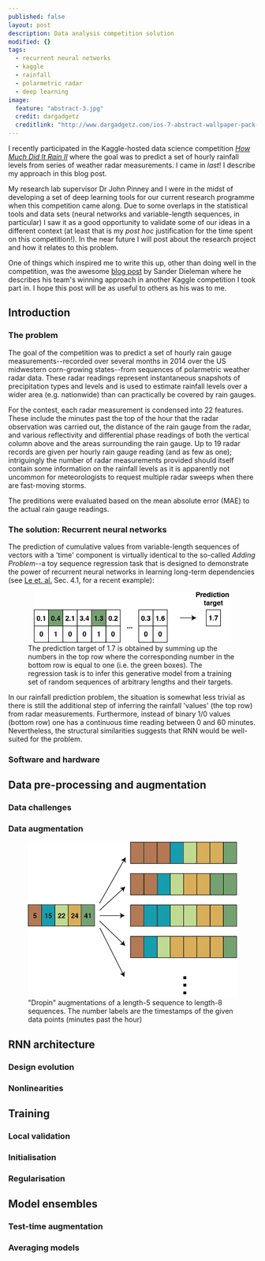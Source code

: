 ```yaml
---
published: false
layout: post
description: Data analysis competition solution
modified: {}
tags: 
  - recurrent neural networks
  - kaggle
  - rainfall
  - polarmetric radar
  - deep learning
image: 
  feature: "abstract-3.jpg"
  credit: dargadgetz
  creditlink: "http://www.dargadgetz.com/ios-7-abstract-wallpaper-pack-for-iphone-5-and-ipod-touch-retina/"
---
```



I recently participated in the Kaggle-hosted data science competition [_How Much Did It Rain II_](https://www.kaggle.com/c/how-much-did-it-rain-ii) where the goal was to predict a set of hourly rainfall levels from series of weather radar measurements. I came in _last_! I describe my approach in this blog post.

My research lab supervisor Dr John Pinney and I were in the midst of developing a set of deep learning tools for our current research programme when this competition came along. Due to some overlaps in the statistical tools and data sets (neural networks and variable-length sequences, in particular) I saw it as a good opportunity to validate some of our ideas in a different context (at least that is my _post hoc_ justification for the time spent on this competition!). In the near future I will post about the research project and how it relates to this problem. 

One of things which inspired me to write this up, other than doing well in the competition, was the awesome [blog post](http://benanne.github.io/2015/03/17/plankton.html) by Sander Dieleman where he describes his team's winning approach in another Kaggle competition I took part in. I hope this post will be as useful to others as his was to me.

## Introduction

### The problem

The goal of the competition was to predict a set of hourly rain gauge measurements--recorded over several months in 2014 over the US midwestern corn-growing states--from sequences of polarmetric weather radar data. These radar readings represent instantaneous snapshots of precipitation types and levels and is used to estimate rainfall levels over a wider area (e.g. nationwide) than can practically be covered by rain gauges.

For the contest, each radar measurement is condensed into 22 features. These include the minutes past the top of the hour that the radar observation was carried out, the distance of the rain gauge from the radar, and various reflectivity and differential phase readings of both the vertical column above and the areas surrounding the rain gauge. Up to 19 radar records are given per hourly rain gauge reading (and as few as one); intriguingly the number of radar measurements provided should itself contain some information on the rainfall levels as it is apparently not uncommon for meteorologists to request multiple radar sweeps when there are fast-moving storms.

The preditions were evaluated based on the mean absolute error (MAE) to the actual rain gauge readings. 


### The solution: Recurrent neural networks
The prediction of cumulative values from variable-length sequences of vectors with a 'time' component is virtually identical to the so-called _Adding Problem_--a toy sequence regression task that is designed to demonstrate the power of recurrent neural networks in learning long-term dependencies (see [Le et. al.](http://arxiv.org/abs/1504.00941) Sec. 4.1, for a recent example): 

<figure>
<center>
<img src="/images/RNN_adding.png" alt="The Additional Problem" width="400">
</center>
<figcaption>
The prediction target of 1.7 is obtained by summing up the numbers in the top row where the corresponding number in the bottom row is equal to one (i.e. the green boxes). The regression task is to infer this generative model from a training set of random sequences of arbitrary lengths and their targets.
</figcaption>
</figure>

In our rainfall prediction problem, the situation is somewhat less trivial as there is still the additional step of inferring the rainfall 'values' (the top row) from radar measurements. Furthermore, instead of binary 1/0 values (bottom row) one has a continuous time reading between 0 and 60 minutes. Nevertheless, the structural similarities suggests that RNN would be well-suited for the problem. 

### Software and hardware

## Data pre-processing and augmentation

### Data challenges


### Data augmentation 


<figure>
<center>
<img src="/images/RNN_01.png" alt="Dropin augmentation" width="450">
</center>
<figcaption>
"Dropin" augmentations of a length-5 sequence to length-8 sequences. The number labels are the timestamps of the given data points (minutes past the hour) 
</figcaption>
</figure>

## RNN architecture


### Design evolution


### Nonlinearities


## Training

### Local validation

### Initialisation

### Regularisation


## Model ensembles

### Test-time augmentation

### Averaging models


##
